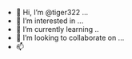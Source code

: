 - 👋 Hi, I’m @tiger322 ...
- 👀 I’m interested in ...
- 🌱 I’m currently learning ..
- 💞️ I’m looking to collaborate on ...
- 📫

  
<!---
tiger322/tiger322 is a ✨ special ✨ repository because its `README.md` (this file) appears on your GitHub profile.
You can click the Preview link to take a look at your changes.
--->
